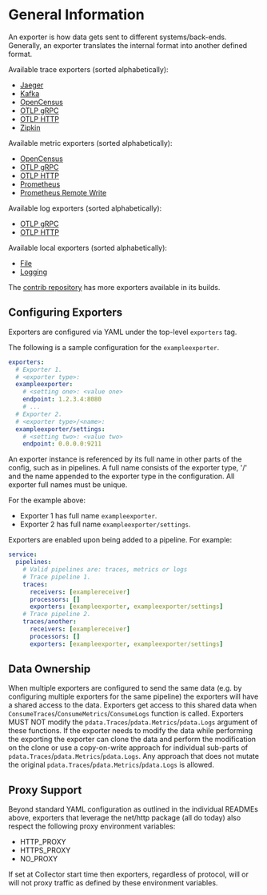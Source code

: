 # General Information

An exporter is how data gets sent to different systems/back-ends. Generally, an
exporter translates the internal format into another defined format.

Available trace exporters (sorted alphabetically):

- [Jaeger](jaegerexporter/README.md)
- [Kafka](kafkaexporter/README.md)
- [OpenCensus](opencensusexporter/README.md)
- [OTLP gRPC](otlpexporter/README.md)
- [OTLP HTTP](otlphttpexporter/README.md)
- [Zipkin](zipkinexporter/README.md)

Available metric exporters (sorted alphabetically):

- [OpenCensus](opencensusexporter/README.md)
- [OTLP gRPC](otlpexporter/README.md)
- [OTLP HTTP](otlphttpexporter/README.md)
- [Prometheus](prometheusexporter/README.md)
- [Prometheus Remote Write](prometheusremotewriteexporter/README.md)

Available log exporters (sorted alphabetically):

- [OTLP gRPC](otlpexporter/README.md)
- [OTLP HTTP](otlphttpexporter/README.md)

Available local exporters (sorted alphabetically):

- [File](fileexporter/README.md)
- [Logging](loggingexporter/README.md)

The [contrib
repository](https://github.com/open-telemetry/opentelemetry-collector-contrib)
has more exporters available in its builds.

## Configuring Exporters

Exporters are configured via YAML under the top-level `exporters` tag.

The following is a sample configuration for the `exampleexporter`.

```yaml
exporters:
  # Exporter 1.
  # <exporter type>:
  exampleexporter:
    # <setting one>: <value one>
    endpoint: 1.2.3.4:8080
    # ...
  # Exporter 2.
  # <exporter type>/<name>:
  exampleexporter/settings:
    # <setting two>: <value two>
    endpoint: 0.0.0.0:9211
```

An exporter instance is referenced by its full name in other parts of the config,
such as in pipelines. A full name consists of the exporter type, '/' and the
name appended to the exporter type in the configuration. All exporter full names
must be unique.

For the example above:

- Exporter 1 has full name `exampleexporter`.
- Exporter 2 has full name `exampleexporter/settings`.

Exporters are enabled upon being added to a pipeline. For example:

```yaml
service:
  pipelines:
    # Valid pipelines are: traces, metrics or logs
    # Trace pipeline 1.
    traces:
      receivers: [examplereceiver]
      processors: []
      exporters: [exampleexporter, exampleexporter/settings]
    # Trace pipeline 2.
    traces/another:
      receivers: [examplereceiver]
      processors: []
      exporters: [exampleexporter, exampleexporter/settings]
```

## Data Ownership

When multiple exporters are configured to send the same data (e.g. by configuring multiple
exporters for the same pipeline) the exporters will have a shared access to the data.
Exporters get access to this shared data when `ConsumeTraces`/`ConsumeMetrics`/`ConsumeLogs`
function is called. Exporters MUST NOT modify the `pdata.Traces`/`pdata.Metrics`/`pdata.Logs` argument of
these functions. If the exporter needs to modify the data while performing the exporting
the exporter can clone the data and perform the modification on the clone or use a
copy-on-write approach for individual sub-parts of `pdata.Traces`/`pdata.Metrics`/`pdata.Logs`.
Any approach that does not mutate the original `pdata.Traces`/`pdata.Metrics`/`pdata.Logs` is allowed.

## Proxy Support

Beyond standard YAML configuration as outlined in the individual READMEs above,
exporters that leverage the net/http package (all do today) also respect the
following proxy environment variables:

- HTTP_PROXY
- HTTPS_PROXY
- NO_PROXY

If set at Collector start time then exporters, regardless of protocol,
will or will not proxy traffic as defined by these environment variables.
